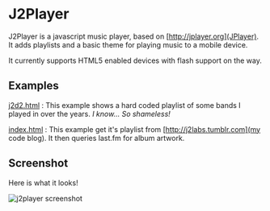 # J2Player

J2Player is a javascript music player, based on [http://jplayer.org](JPlayer). It adds playlists and a basic theme for playing music to a mobile device.

It currently supports HTML5 enabled devices with flash support on the way.


## Examples

[j2d2.html](http://dl.dropbox.com/u/1287616/j2player/j2d2.html) : This example shows a hard coded playlist of some bands I played in over the years. *I know... So shameless!*

[index.html](http://dl.dropbox.com/u/1287616/j2player/index.html) : This example get it's playlist from [http://j2labs.tumblr.com](my code blog). It then queries last.fm for album artwork.

## Screenshot

Here is what it looks!

![j2player screenshot](/j2labs/j2player/raw/master/screenshot.png)
